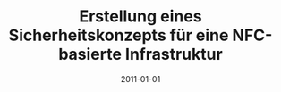 ---
abstract: ''
authors:
- Conrad Wandl
date: '2011-01-01'
featured: false
links:
- name: Publik
  url: https://publik.tuwien.ac.at/showentry.php?ID=205999&lang=2
publication_types:
- '7'
publishDate: '2011-01-01'
title: Erstellung eines Sicherheitskonzepts für eine NFC-basierte Infrastruktur
url_pdf: ''
---